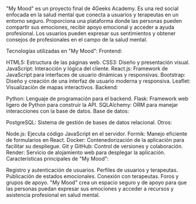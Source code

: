 "My Mood" es un proyecto final de 4Geeks Academy. Es una red social enfocada en la salud mental que conecta a usuarios y terapeutas en un entorno seguro. Proporciona una plataforma donde las personas pueden compartir sus emociones, recibir apoyo emocional y acceder a ayuda profesional. Los usuarios pueden expresar sus sentimientos y obtener consejos de profesionales en el campo de la salud mental.

Tecnologías utilizadas en "My Mood":
Frontend:

HTML5: Estructura de las páginas web.
CSS3: Diseño y presentación visual.
JavaScript: Interacción y lógica del cliente.
React.js: Framework de JavaScript para interfaces de usuario dinámicas y responsivas.
Bootstrap: Diseño y creación de una interfaz de usuario moderna y responsiva.
Leaflet: Visualización de mapas interactivos.
Backend:

Python: Lenguaje de programación para el backend.
Flask: Framework web ligero de Python para construir la API.
SQLAlchemy: ORM para manejar interacciones con la base de datos.
Base de datos:

PostgreSQL: Sistema de gestión de bases de datos relacional.
Otros:

Node.js: Ejecuta código JavaScript en el servidor.
Formik: Manejo eficiente de formularios en React.
Docker: Contenedorización de la aplicación para facilitar su despliegue.
Git y GitHub: Control de versiones y colaboración.
Render: Servicio de alojamiento web para desplegar la aplicación.
Características principales de "My Mood":

Registro y autenticación de usuarios.
Perfiles de usuarios y terapeutas.
Publicación de estados emocionales.
Conexión con terapeutas.
Foros y grupos de apoyo.
"My Mood" crea un espacio seguro y de apoyo para que las personas puedan expresar sus emociones y acceder a recursos y asistencia profesional en salud mental.
